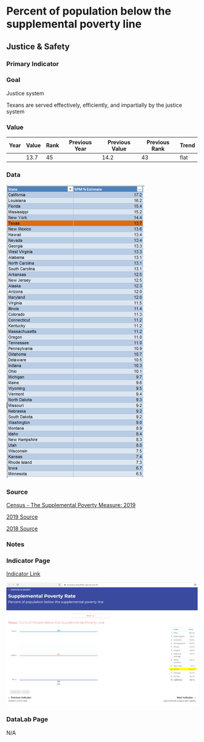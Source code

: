 # Percent of population below the supplemental poverty line

## Justice & Safety

### Primary Indicator

### **Goal**

Justice system

Texans are served effectively, efficiently, and impartially by the justice system

### Value

| Year |  Value      | Rank     | Previous Year   | Previous Value | Previous Rank | Trend | 
| ----------- | ----------- | ----------- | ----------- | ----------- | ----------- | -----------|
|             |      13.7   | 45        |             |      14.2    |   43    | flat      | 

### Data

![data](./spm_data.PNG)

### Source


[Census - The Supplemental Poverty Measure: 2019](./p60-272.pdf)

[2019 Source](https://www.census.gov/library/publications/2020/demo/p60-272.html)

[2018 Source](https://www.census.gov/data/tables/2019/demo/income-poverty/p60-268.html)

### Notes


### Indicator Page

[Indicator Link](https://indicators.texas2036.org/indicator/90)

![Link](./supplemental.PNG)

### DataLab Page

N/A
